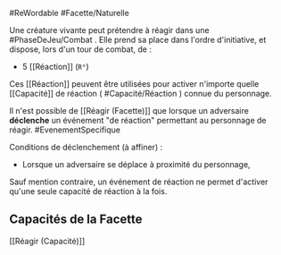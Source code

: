#ReWordable #Facette/Naturelle 

Une créature vivante peut prétendre à réagir dans une #PhaseDeJeu/Combat .
Elle prend sa place dans l'ordre d'initiative, et dispose, lors d'un tour de combat, de :
* 5 [[Réaction]] (`R°`)

Ces [[Réaction]] peuvent être utilisées pour activer n'importe quelle [[Capacité]] de réaction ( #Capacité/Réaction ) connue du personnage.

Il n'est possible de [[Réagir (Facette)]] que lorsque un adversaire **déclenche** un événement "de réaction" permettant au personnage de réagir. #EvenementSpecifique 

Conditions de déclenchement (à affiner) :
- Lorsque un adversaire se déplace à proximité du personnage,

Sauf mention contraire, un événement de réaction ne permet d'activer qu'une seule capacité de réaction à la fois. 

## Capacités de la Facette
 [[Réagir (Capacité)]]